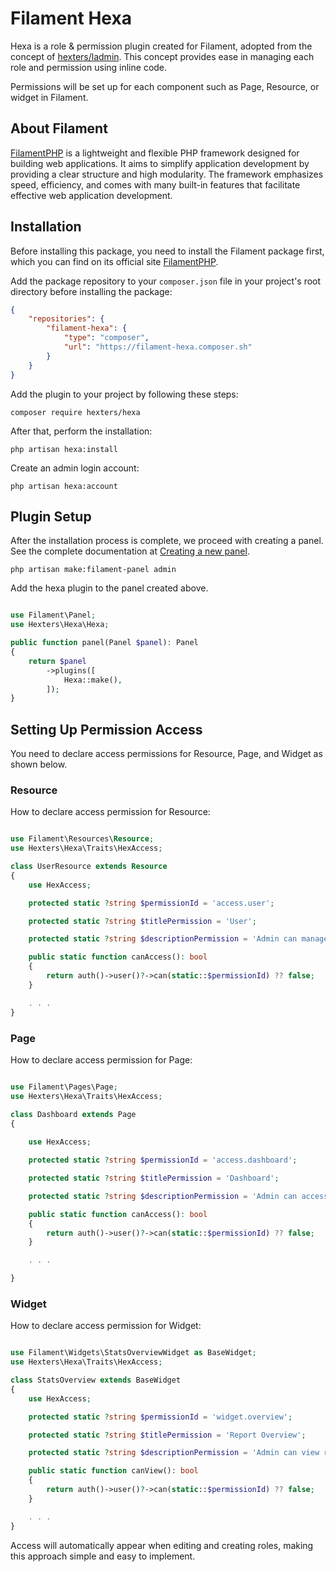 # Filament Hexa

Hexa is a role & permission plugin created for Filament, adopted from the concept of [hexters/ladmin](https://github.com/hexters/ladmin). This concept provides ease in managing each role and permission using inline code.

Permissions will be set up for each component such as Page, Resource, or widget in Filament.

## About Filament
[FilamentPHP](https://filamentphp.com/) is a lightweight and flexible PHP framework designed for building web applications. It aims to simplify application development by providing a clear structure and high modularity. The framework emphasizes speed, efficiency, and comes with many built-in features that facilitate effective web application development.

## Installation

Before installing this package, you need to install the Filament package first, which you can find on its official site [FilamentPHP](https://filamentphp.com).

Add the package repository to your `composer.json` file in your project's root directory before installing the package:
```json
{
    "repositories": {
        "filament-hexa": {
            "type": "composer",
            "url": "https://filament-hexa.composer.sh"
        }
    }
}
```

Add the plugin to your project by following these steps:
```
composer require hexters/hexa
```

After that, perform the installation:
```
php artisan hexa:install
```

Create an admin login account:
```
php artisan hexa:account
```

## Plugin Setup

After the installation process is complete, we proceed with creating a panel. See the complete documentation at [Creating a new panel](https://filamentphp.com/docs/3.x/panels/configuration#creating-a-new-panel).

```
php artisan make:filament-panel admin
```

Add the hexa plugin to the panel created above.

```php

use Filament\Panel;
use Hexters\Hexa\Hexa;

public function panel(Panel $panel): Panel
{
    return $panel
        ->plugins([
            Hexa::make(),
        ]);
}

```

## Setting Up Permission Access

You need to declare access permissions for Resource, Page, and Widget as shown below.

### Resource

How to declare access permission for Resource:

```php

use Filament\Resources\Resource;
use Hexters\Hexa\Traits\HexAccess;

class UserResource extends Resource
{
    use HexAccess;

    protected static ?string $permissionId = 'access.user';

    protected static ?string $titlePermission = 'User';

    protected static ?string $descriptionPermission = 'Admin can manage User accounts';

    public static function canAccess(): bool
    {
        return auth()->user()?->can(static::$permissionId) ?? false;
    }

    . . .
}

```

### Page

How to declare access permission for Page:

```php

use Filament\Pages\Page;
use Hexters\Hexa\Traits\HexAccess;

class Dashboard extends Page
{
    
    use HexAccess;

    protected static ?string $permissionId = 'access.dashboard';

    protected static ?string $titlePermission = 'Dashboard';

    protected static ?string $descriptionPermission = 'Admin can access the dashboard page';

    public static function canAccess(): bool
    {
        return auth()->user()?->can(static::$permissionId) ?? false;
    }

    . . .

}

```

### Widget

How to declare access permission for Widget:

```php

use Filament\Widgets\StatsOverviewWidget as BaseWidget;
use Hexters\Hexa\Traits\HexAccess;

class StatsOverview extends BaseWidget
{
    use HexAccess;

    protected static ?string $permissionId = 'widget.overview';

    protected static ?string $titlePermission = 'Report Overview';

    protected static ?string $descriptionPermission = 'Admin can view report overview';

    public static function canView(): bool
    {
        return auth()->user()?->can(static::$permissionId) ?? false;
    }

    . . .
}

```

Access will automatically appear when editing and creating roles, making this approach simple and easy to implement.
